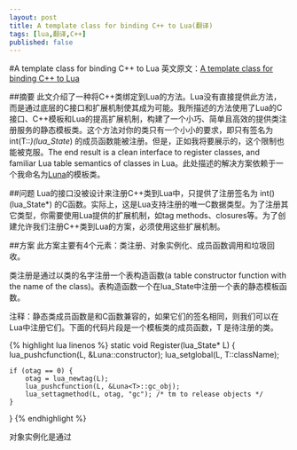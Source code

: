 ```yaml
---
layout: post
title: A template class for binding C++ to Lua(翻译)
tags: [lua,翻译,C++]
published: false
---
```

#A template class for binding C++ to Lua
英文原文：[A template class for binding C++ to Lua](http://www.lua.org/notes/ltn005.html)

##摘要
此文介绍了一种将C++类绑定到Lua的方法。Lua没有直接提供此方法，而是通过底层的C接口和扩展机制使其成为可能。我所描述的方法使用了Lua的C接口、C++模板和Lua的提高扩展机制，构建了一个小巧、简单且高效的提供类注册服务的静态模板类。这个方法对你的类只有一个小小的要求，即只有签名为 int(T::*)(lua_State*) 的成员函数能被注册。但是，正如我将要展示的，这个限制也能被克服。The end result is a clean interface to register classes, and familiar Lua table semantics of classes in Lua。此处描述的解决方案依赖于一个我命名为[Luna](http://lua-users.org/files/wiki_insecure/users/lpalozzi/luna.tar.gz)的模板类。

##问题
Lua的接口没被设计来注册C++类到Lua中，只提供了注册签名为 int()(lua_State*) 的C函数。实际上，这是Lua支持注册的唯一C数据类型。为了注册其它类型，你需要使用Lua提供的扩展机制，如tag methods、closures等。为了创建允许我们注册C++类到Lua的方案，必须使用这些扩展机制。

##方案
此方案主要有4个元素：类注册、对象实例化、成员函数调用和垃圾回收。

类注册是通过以类的名字注册一个表构造函数(a table constructor function with the name of the class)。表构造函数一个在lua_State中注册一个表的静态模板函数。

注释：静态类成员函数是和C函数兼容的，如果它们的签名相同，则我们可以在Lua中注册它们。下面的代码片段是一个模板类的成员函数，T 是待注册的类。

{% highlight lua linenos %}
static void Register(lua_State* L) {
    lua_pushcfunction(L, &Luna<T>::constructor);
    lua_setglobal(L, T::className);

    if (otag == 0) {
        otag = lua_newtag(L);
        lua_pushcfunction(L, &Luna<T>::gc_obj);
        lua_settagmethod(L, otag, "gc"); /* tm to release objects */
    }
}
{% endhighlight %}

对象实例化是通过